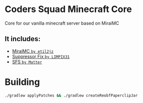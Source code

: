 # Coders Squad Minecraft Core

Core for our vanilla minecraft server based on MiraiMC

## It includes:
 - [MiraiMC `by etil2jz`](https://github.com/etil2jz/Mirai)
 - [Suppressor Fix `by LIMPIX31`](https://gist.github.com/LIMPIX31/f1b5a26f2e77542145ebfc4b63efe471)
 - [SFS `by Matter`](https://github.com/plasmoapp/matter)

# Building
```bash
./gradlew applyPatches && ./gradlew createReobfPaperclipJar
```
